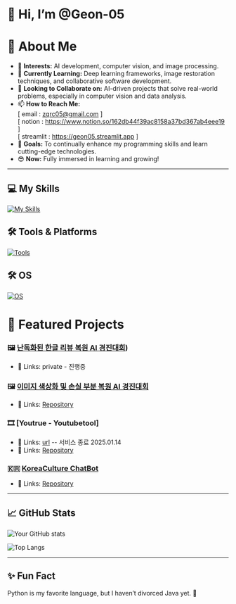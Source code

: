 # 👋 Hi, I’m @Geon-05

# 🌟 About Me
- 👀 **Interests:** AI development, computer vision, and image processing.  
- 🌱 **Currently Learning:** Deep learning frameworks, image restoration techniques, and collaborative software development.  
- 💞️ **Looking to Collaborate on:** AI-driven projects that solve real-world problems, especially in computer vision and data analysis.  
- 📫 **How to Reach Me:**  
  [ email : zqrc05@gmail.com ]  
  [ notion : https://www.notion.so/162db44f39ac8158a37bd367ab4eee19 ]  
  [ streamlit : https://geon05.streamlit.app ]
- 🚀 **Goals:** To continually enhance my programming skills and learn cutting-edge technologies.
- 😎 **Now:** Fully immersed in learning and growing!  
---

## 💻 My Skills  
[![My Skills](https://skillicons.dev/icons?i=python,pytorch,tensorflow,css,html,vue,js,flask&theme=light)](https://skillicons.dev)  

## 🛠️ Tools & Platforms  
[![Tools](https://skillicons.dev/icons?i=git,github,gcp,aws,vscode,notion&theme=light)](https://skillicons.dev)  

## 🛠️ OS 
[![OS](https://skillicons.dev/icons?i=windows,ubuntu&theme=light)](https://skillicons.dev)  


# 📂 Featured Projects
### 🖼️ [난독화된 한글 리뷰 복원 AI 경진대회](https://dacon.io/competitions/official/236446/overview/description))
- 🔗 Links: private - 진행중

### 🖼️ [이미지 색상화 및 손실 부분 복원 AI 경진대회](https://dacon.io/competitions/official/236420/overview/description)
- 🔗 Links: [Repository](https://github.com/Geon-05/dacon_image)

### 🎞️ [Youtrue - Youtubetool]
- 🔗 Links: [url](https://youtrue.duckdns.org) -- 서비스 종료 2025.01.14
- 🔗 Links: [Repository](https://github.com/Geon-05/Youtrue_c)
  
### 🇰🇷 [KoreaCulture ChatBot](https://github.com/yourusername/project-repo)
- 🔗 Links: [Repository](https://github.com/Geon-05/koreaculture_project01)

---

## 📈 GitHub Stats
![Your GitHub stats](https://github-readme-stats.vercel.app/api?username=Geon-05&show_icons=true&theme=radical)

![Top Langs](https://github-readme-stats.vercel.app/api/top-langs/?username=Geon-05&layout=compact&theme=radical)

---

## ✨ Fun Fact
Python is my favorite language, but I haven’t divorced Java yet. 🤝
